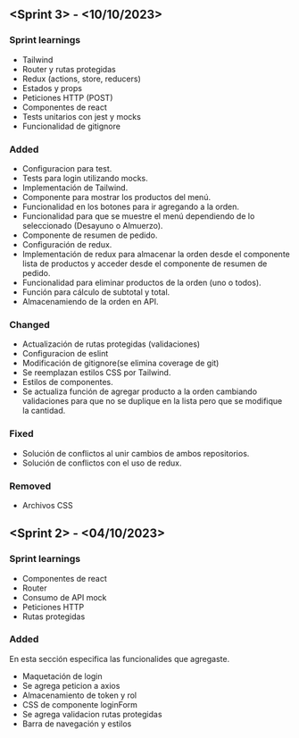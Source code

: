 
## <Sprint 3> - <10/10/2023>

### Sprint learnings

* Tailwind
* Router y rutas protegidas
* Redux (actions, store, reducers)
* Estados y props
* Peticiones HTTP (POST)
* Componentes de react
* Tests unitarios con jest y mocks
* Funcionalidad de gitignore

### Added

* Configuracion para test.
* Tests para login utilizando mocks.
* Implementación de Tailwind.
* Componente para mostrar los productos del menú.
* Funcionalidad en los botones para ir agregando a la orden.
* Funcionalidad para que se muestre el menú dependiendo de lo seleccionado (Desayuno o Almuerzo).
* Componente de resumen de pedido.
* Configuración de redux.
* Implementación de redux para almacenar la orden desde el componente lista de productos y acceder desde el componente de resumen de pedido.
* Funcionalidad para eliminar productos de la orden (uno o todos).
* Función para cálculo de subtotal y total.
* Almacenamiendo de la orden en API.

### Changed

*  Actualización de rutas protegidas (validaciones)
*  Configuracion de eslint
*  Modificación de gitignore(se elimina coverage de git)
*  Se reemplazan estilos CSS por Tailwind.
*  Estilos de componentes.
*  Se actualiza función de agregar producto a la orden cambiando validaciones para que no se duplique en la lista pero que se modifique la cantidad. 

### Fixed

* Solución de conflictos al unir cambios de ambos repositorios.
* Solución de conflictos con el uso de redux. 

### Removed

* Archivos CSS
  
## <Sprint 2> - <04/10/2023>

### Sprint learnings

* Componentes de react
* Router
* Consumo de API mock
* Peticiones HTTP
* Rutas protegidas

### Added

En esta sección especifica las funcionalides que agregaste.

* Maquetación de login
* Se agrega peticion a axios
* Almacenamiento de token y rol
* CSS de componente loginForm
* Se agrega validacion rutas protegidas
* Barra de navegación y estilos
